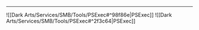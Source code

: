 -- -
![[Dark Arts/Services/SMB/Tools/PSExec#^98f86e|PSExec]]
![[Dark Arts/Services/SMB/Tools/PSExec#^2f3c64|PSExec]]